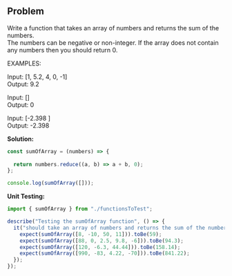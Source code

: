 ## Problem

Write a function that takes an array of numbers and returns the sum of the numbers.  <br/>
The numbers can be negative or non-integer. If the array does not contain any numbers then you should return 0. <br/>

EXAMPLES: <br/>

Input: [1, 5.2, 4, 0, -1] <br/>
Output: 9.2 <br/>

Input: []<br/>
Output: 0 <br/>

Input: [-2.398 ]<br/>
Output: -2.398 <br/>

**Solution:**

```javascript
const sumOfArray = (numbers) => {
  
  return numbers.reduce((a, b) => a + b, 0);
};

console.log(sumOfArray([]));
```

**Unit Testing:**

```javascript
import { sumOfArray } from "./functionsToTest";

describe("Testing the sumOfArray function", () => {
  it("should take an array of numbers and returns the sum of the numbers", () => {
    expect(sumOfArray([8, -10, 50, 11])).toBe(59);
    expect(sumOfArray([88, 0, 2.5, 9.8, -6])).toBe(94.3);
    expect(sumOfArray([120, -6.3, 44.44])).toBe(158.14);
    expect(sumOfArray([990, -83, 4.22, -70])).toBe(841.22);
  });
});
```
